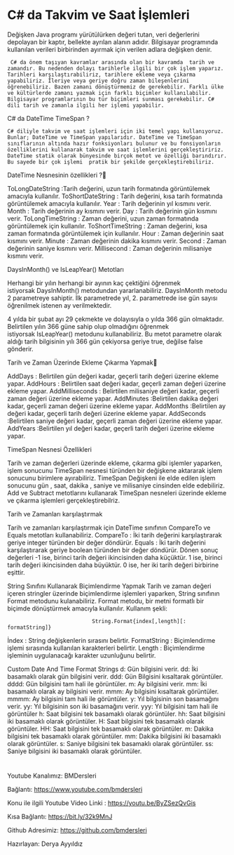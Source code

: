 # C# da Takvim ve Saat İşlemleri
Değişken Java programı yürütülürken değeri tutan, veri değerlerini depolayan bir kaptır, bellekte ayrılan alanın adıdır.
Bilgisayar programında kullanılan verileri birbirinden ayırmak için verilen adlara değişken denir.


    
     C# da önem taşıyan kavramlar arasında olan bir kavramda  tarih ve zamandır. Bu nedenden dolayı tarihlerle ilgili bir çok işlem yaparız. Tarihleri karşılaştırabiliriz, tarihlere ekleme veya çıkarma yapabiliriz. İleriye veya geriye doğru zaman bileşenlerini öğrenebiliriz. Bazen zamanı dönüştürmemiz de gerekebilir. Farklı ülke ve kültürlerde zamanı yazmak için farklı biçimler kullanılabilir. Bilgisayar programlarının bu tür biçimleri sunması gerekebilir. C# dili tarih ve zamanla ilgili her işlemi yapabilir. 

    
C# da DateTime TimeSpan  ?

    C# diliyle takvim ve saat işlemleri için iki temel yapı kullanıyoruz. Bunlar; DateTime ve TimeSpan yapılarıdır. DateTime ve TimeSpan sınıflarının altında hazır fonksiyonları bulunur ve bu fonsiyonların  özelliklerini kullanarak takvim ve saat işlemlerini gerçekleştiririz. DateTime statik olarak bünyesinde birçok metot ve özelliği barındırır. Bu sayede bir çok işlemi  pratik bir şekilde gerçekleştirebiliriz.


DateTime Nesnesinin özellikleri ?

   ToLongDateString :Tarih değerini, uzun tarih formatında görüntülemek amacıyla kullanılır.
   ToShortDateString : Tarih değerini, kısa tarih formatında görüntülemek amacıyla kullanılır.
   Year : Tarih değerinin yıl kısmını verir.
   Month : Tarih değerinin ay kısmını verir.
   Day : Tarih değerinin gün kısmını verir.
   ToLongTimeString : Zaman değerini, uzun zaman formatında görüntülemek için kullanılır.
   ToShortTimeString : Zaman değerini, kısa zaman formatında görüntülemek için kullanılır.
   Hour : Zaman değerinin saat kısmını verir.
   Minute : Zaman değerinin dakika kısmını verir.
   Second : Zaman değerinin saniye kısmını verir.
   Millisecond : Zaman değerinin milisaniye kısmını verir.



DaysInMonth() ve IsLeapYear() Metotları

Herhangi bir yılın herhangi bir ayının kaç çektiğini öğrenmek istiyorsak DaysInMonth() metodundan yararlanabiliriz. DaysInMonth metodu 2 parametreye sahiptir. İlk parametrede yıl, 2. parametrede ise gün sayısı öğrenilmek istenen ay verilmektedir. 

4 yılda bir şubat ayı 29 çekmekte ve dolayısıyla o yılda 366 gün olmaktadır. Belirtilen yılın 366 güne sahip olup olmadığını öğrenmek istiyorsak IsLeapYear() metodunu kullanabiliriz. Bu metot parametre olarak aldığı tarih bilgisinin yılı 366 gün çekiyorsa geriye true, değilse false gönderir. 

Tarih ve Zaman Üzerinde Ekleme Çıkarma Yapmak

AddDays : Belirtilen gün değeri kadar, geçerli tarih değeri üzerine ekleme yapar.
AddHours : Belirtilen saat değeri kadar, geçerli zaman değeri üzerine ekleme yapar.
AddMilliseconds : Belirtilen milisaniye değeri kadar, geçerli zaman değeri üzerine ekleme yapar.
AddMinutes :Belirtilen dakika değeri kadar, geçerli zaman değeri üzerine ekleme yapar.
AddMonths :Belirtilen ay değeri kadar, geçerli tarih değeri üzerine ekleme yapar.
AddSeconds :Belirtilen saniye değeri kadar, geçerli zaman değeri üzerine ekleme yapar.
AddYears :Belirtilen yıl değeri kadar, geçerli tarih değeri üzerine ekleme yapar.


TimeSpan Nesnesi Özellikleri


Tarih ve zaman değerleri üzerinde ekleme, çıkarma gibi işlemler yaparken, işlem sonucunu TimeSpan nesnesi türünden bir değişkene aktararak işlem sonucunu birimlere ayırabiliriz. 
TimeSpan Değişkeni ile elde edilen işlem sonucunu gün , saat, dakika , saniye ve milisaniye cinsinden elde edebiliriz. 
Add ve Subtract metotlarını kullanarak TimeSpan nesneleri üzerinde ekleme ve çıkarma işlemleri gerçekleştirebilriz.


Tarih ve Zamanları karşılaştırmak

Tarih ve zamanları karşılaştırmak için DateTime sınıfının CompareTo ve Equals metotları kullanabiliriz.
CompareTo : İki tarih değerini karşılaştırarak geriye integer türünden bir değer döndürür. 
Equals : İki tarih değerini karşılaştırarak geriye boolean türünden bir değer döndürür.
Dönen sonuç değerleri 
-1 ise, birinci tarih değeri ikincisinden daha küçüktür.
1 ise, birinci tarih değeri ikincisinden daha büyüktür.
0 ise, her iki tarih değeri birbirine eşittir.


String Sınıfını Kullanarak Biçimlendirme Yapmak
Tarih ve zaman değeri içeren stringler üzerinde biçimlendirme işlemleri yaparken, String sınıfının Format metodunu kulanabiliriz. Format metodu, bir metni formatlı bir biçimde dönüştürmek amacıyla kullanılır. Kullanım şekli:
                        
                               String.Format{index[,length][: formatString]}
İndex : String değişkenlerin sırasını belirtir.
FormatString : Biçimlendirme işlemi sırasında kullanılan karakterleri belirtir.
Length : Biçimlendirme işleminin uygulanacağı karakter uzunluğunu belirtir.




Custom Date And Time Format Strings 
d: Gün bilgisini verir.
dd: İki basamaklı olarak gün bilgisini verir.
ddd: Gün Bilgisini kısaltarak görüntüler.
dddd: Gün bilgisini tam hali ile görüntüler.
m: Ay bilgisini verir.
mm: İki basamaklı olarak ay bilgisini verir.
mmm: Ay bilgisini kısaltarak görüntüler.
mmmm: Ay bilgisini tam hali ile görüntüler.
y: Yıl bilgisinin son basamağını verir.
yy: Yıl bilgisinin son iki basamağını verir.
yyy: Yıl bilgisini tam hali ile görüntüler
h: Saat bilgisini tek basamaklı olarak görüntüler.
hh: Saat bilgisini iki basamaklı olarak görüntüler.
H: Saat bilgisini tek basamaklı olarak görüntüler.
HH: Saat bilgisini tek basamaklı olarak görüntüler.
m: Dakika bilgisini tek basamaklı olarak görüntüler.
mm: Dakika bilgisini iki basamaklı olarak görüntüler.
s: Saniye bilgisini tek basamaklı olarak görüntüler.
ss: Saniye bilgisini iki basamaklı olarak görüntüler. 




   
# 

   Youtube Kanalımız: BMDersleri

   Bağlantı: https://www.youtube.com/bmdersleri

   Konu ile ilgili Youtube Video Linki : https://youtu.be/ByZSezQvGis

   Kısa Bağlantı: https://bit.ly/32k9MnJ

   Github Adresimiz: https://github.com/bmdersleri

   Hazırlayan: Derya Ayyıldız
